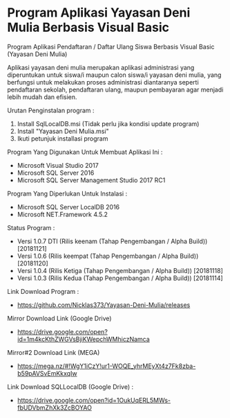 # Program Aplikasi Yayasan Deni Mulia Berbasis Visual Basic

Program Aplikasi Pendaftaran / Daftar Ulang Siswa Berbasis Visual Basic (Yayasan Deni Mulia)

Aplikasi yayasan deni mulia merupakan aplikasi administrasi yang diperuntukan untuk siswa/i 
maupun calon siswa/i yayasan deni mulia, yang berfungsi untuk melakukan proses administrasi 
diantaranya seperti pendaftaran sekolah, pendaftaran ulang, maupun pembayaran agar menjadi 
lebih mudah dan efisien.

Urutan Penginstalan program :
1. Install SqlLocalDB.msi (Tidak perlu jika kondisi update program)
2. Install "Yayasan Deni Mulia.msi" 
3. Ikuti petunjuk installasi program

Program Yang Digunakan Untuk Membuat Aplikasi Ini :
- Microsoft Visual Studio 2017
- Microsoft SQL Server 2016
- Microsoft SQL Server Management Studio 2017 RC1

Program Yang Diperlukan Untuk Instalasi :
- Microsoft SQL Server LocalDB 2016
- Microsoft NET.Framework 4.5.2

Status Program :
- Versi 1.0.7 DTI (Rilis keenam (Tahap Pengembangan / Alpha Build))
  [20181121]
- Versi 1.0.6 (Rilis keempat (Tahap Pengembangan / Alpha Build))
  [20181120]
- Versi 1.0.4 (Rilis Ketiga (Tahap Pengembangan / Alpha Build))
  [20181118]
- Versi 1.0.3 (Rilis Kedua (Tahap Pengembangan / Alpha Build))
  [20181114]
  
Link Download Program :
- https://github.com/Nicklas373/Yayasan-Deni-Mulia/releases

Mirror Download Link (Google Drive)
- https://drive.google.com/open?id=1m4kcKthZWGVsBjiKWepchWMhiczNamca

Mirror#2 Download Link (MEGA)
- https://mega.nz/#!WgY1iCzY!ur1-WOQE_yhrMEyXt4z7Fk8zba-b59pAVSvEmKkxqIw

Link Download SQLLocalDB (Google Drive) :
- https://drive.google.com/open?id=1OukUqERL5MWs-fbUDVbmZhXk3ZcBOYAO
